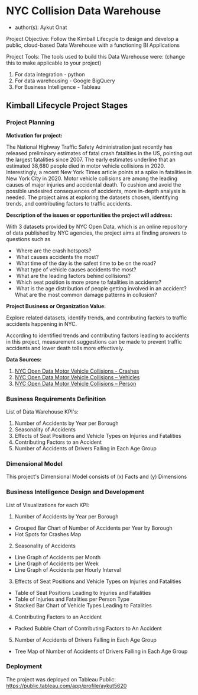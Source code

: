 # NYC Collision Data Warehouse 
- author(s): Aykut Onat

Project Objective: Follow the Kimball Lifecycle to design and develop a public, cloud-based Data Warehouse with a functioning BI Applications

Project Tools:
The tools used to build this Data Warehouse were: (change this to make applicable to your project)

1. For data integration - python
2. For data warehousing - Google BigQuery
3. For Business Intelligence - Tableau

## Kimball Lifecycle Project Stages

### Project Planning

**Motivation for project:**

The National Highway Traffic Safety Administration just recently has released preliminary estimates of fatal crash fatalities in the US, pointing out the largest fatalities since 2007. The early estimates underline that an estimated 38,680 people died in motor vehicle collisions in 2020. Interestingly, a recent New York Times article points at a spike in fatalities in New York City in 2020. Motor vehicle collisions are among the leading causes of major injuries and accidental death. To cushion and avoid the possible undesired consequences of accidents, more in-depth analysis is needed. The project aims at exploring the datasets chosen, identifying trends, and contributing factors to traffic accidents.

**Description of the issues or opportunities the project will address:**

With 3 datasets provided by NYC Open Data, which is an online repository of data published by NYC agencies, the project aims at finding answers to questions such as

- ​	Where are the crash hotspots?
- ​	What causes accidents the most?
- ​	What time of the day is the safest time to be on the road?
- ​	What type of vehicle causes accidents the most?
- ​	What are the leading factors behind collisions?
- ​	Which seat position is more prone to fatalities in accidents?
- ​	What is the age distribution of people getting involved in an accident?What are the most common damage patterns in collusion?

**Project Business or Organization Value:**

Explore related datasets, identify trends, and contributing factors to traffic accidents happening in NYC.

According to identified trends and contributing factors leading to accidents in this project, measurement suggestions can be made to prevent traffic accidents and lower death tolls more effectively.

**Data Sources:**

1. [NYC Open Data Motor Vehicle Collisions - Crashes](https://data.cityofnewyork.us/Public-Safety/Motor-Vehicle-Collisions-Crashes/h9gi-nx95)
2. [NYC Open Data Motor Vehicle Collisions – Vehicles](https://data.cityofnewyork.us/Public-Safety/Motor-Vehicle-Collisions-Vehicles/bm4k-52h4)
3. [NYC Open Data Motor Vehicle Collisions – Person](https://data.cityofnewyork.us/Public-Safety/Motor-Vehicle-Collisions-Person/f55k-p6yu)

### Business Requirements Definition

List of Data Warehouse KPI's:
1. Number of Accidents by Year per Borough
2. Seasonality of Accidents
3. Effects of Seat Positions and Vehicle Types on Injuries and Fatalities
4. Contributing Factors to an Accident
5. Number of Accidents of Drivers Falling in Each Age Group

### Dimensional Model

This project's Dimensional Model consists of (x) Facts and (y) Dimensions

### Business Intelligence Design and Development

List of Visualizations for each KPI:
1. Number of Accidents by Year per Borough
  - Grouped Bar Chart of Number of  Accidents per Year by Borough
  - Hot Spots for Crashes Map
2. Seasonality of Accidents
  - Line Graph of Accidents per Month
  - Line Graph of Accidents per Week
  - Line Graph of Accidents per Hourly Interval
3. Effects of Seat Positions and Vehicle Types on Injuries and Fatalities
  - Table of Seat Positions Leading to Injuries and Fatalities
  - Table of Injuries and Fatalities per Person Type
  - Stacked Bar Chart of Vehicle Types Leading to Fatalities
4. Contributing Factors to an Accident
  - Packed Bubble Chart of Contributing Factors to An Accident 
5. Number of Accidents of Drivers Falling in Each Age Group
  - Tree Map of Number of Accidents of Drivers Falling in Each Age Group

### Deployment

The project was deployed on Tableau Public: https://public.tableau.com/app/profile/aykut5620
